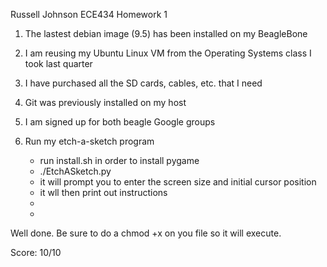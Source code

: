 Russell Johnson
ECE434
Homework 1

1. The lastest debian image (9.5) has been installed on my BeagleBone

2. I am reusing my Ubuntu Linux VM from the Operating Systems class I took last quarter

3. I have purchased all the SD cards, cables, etc. that I need

4. Git was previously installed on my host

5. I am signed up for both beagle Google groups

6. Run my etch-a-sketch program
    - run install.sh in order to install pygame
    - ./EtchASketch.py
    - it will prompt you to enter the screen size and initial cursor position
    - it wll then print out instructions
    - 
    - 
Well done.
Be sure to do a chmod +x on you file so it will execute.

Score:  10/10